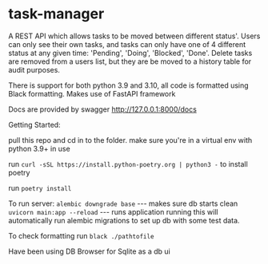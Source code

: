 # task-manager
A REST API which allows tasks to be moved between different status'.
Users can only see their own tasks, and tasks can only have one of 4 different status at any given time: 'Pending', 'Doing', 'Blocked', 'Done'.
Delete tasks are removed from a users list, but they are be moved to a history table for audit purposes.

There is support for both python 3.9 and 3.10, all code is formatted using Black formatting.
Makes use of FastAPI framework


Docs are provided by swagger http://127.0.0.1:8000/docs

Getting Started:

pull this repo and cd in to the folder.
make sure you're in a virtual env with python 3.9+ in use

run `curl -sSL https://install.python-poetry.org | python3 -` to install poetry

run `poetry install`

To run server:
`alembic downgrade base` --- makes sure db starts clean 
`uvicorn main:app --reload` --- runs application
running this will automatically run alembic migrations to set up db with some test data.

To check formatting run `black ./pathtofile`

Have been using DB Browser for Sqlite as a db ui